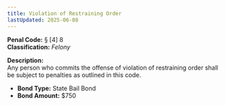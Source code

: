 ```yaml
---
title: Violation of Restraining Order
lastUpdated: 2025-06-08
---
```


**Penal Code:** § [4] 8  
**Classification:** *Felony*

**Description:**  
Any person who commits the offense of violation of restraining order shall be subject to penalties as outlined in this code.

- **Bond Type:** State Bail Bond  
- **Bond Amount:** $750
